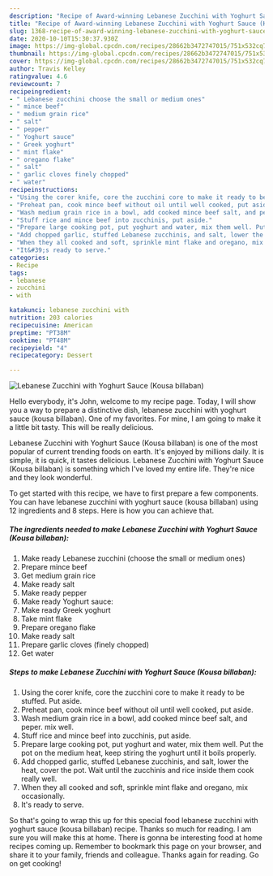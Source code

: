 ```yaml
---
description: "Recipe of Award-winning Lebanese Zucchini with Yoghurt Sauce (Kousa billaban)"
title: "Recipe of Award-winning Lebanese Zucchini with Yoghurt Sauce (Kousa billaban)"
slug: 1368-recipe-of-award-winning-lebanese-zucchini-with-yoghurt-sauce-kousa-billaban
date: 2020-10-10T15:30:37.930Z
image: https://img-global.cpcdn.com/recipes/28662b3472747015/751x532cq70/lebanese-zucchini-with-yoghurt-sauce-kousa-billaban-recipe-main-photo.jpg
thumbnail: https://img-global.cpcdn.com/recipes/28662b3472747015/751x532cq70/lebanese-zucchini-with-yoghurt-sauce-kousa-billaban-recipe-main-photo.jpg
cover: https://img-global.cpcdn.com/recipes/28662b3472747015/751x532cq70/lebanese-zucchini-with-yoghurt-sauce-kousa-billaban-recipe-main-photo.jpg
author: Travis Kelley
ratingvalue: 4.6
reviewcount: 7
recipeingredient:
- " Lebanese zucchini choose the small or medium ones"
- " mince beef"
- " medium grain rice"
- " salt"
- " pepper"
- " Yoghurt sauce"
- " Greek yoghurt"
- " mint flake"
- " oregano flake"
- " salt"
- " garlic cloves finely chopped"
- " water"
recipeinstructions:
- "Using the corer knife, core the zucchini core to make it ready to be stuffed. Put aside."
- "Preheat pan, cook mince beef without oil until well cooked, put aside."
- "Wash medium grain rice in a bowl, add cooked mince beef salt, and peper. mix well."
- "Stuff rice and mince beef into zucchinis, put aside."
- "Prepare large cooking pot, put yoghurt and water, mix them well. Put the pot on the medium heat, keep stiring the yoghurt until it boils properly."
- "Add chopped garlic, stuffed Lebanese zucchinis, and salt, lower the heat, cover the pot. Wait until the zucchinis and rice inside them cook really well."
- "When they all cooked and soft, sprinkle mint flake and oregano, mix occasionally."
- "It&#39;s ready to serve."
categories:
- Recipe
tags:
- lebanese
- zucchini
- with

katakunci: lebanese zucchini with 
nutrition: 203 calories
recipecuisine: American
preptime: "PT38M"
cooktime: "PT48M"
recipeyield: "4"
recipecategory: Dessert

---
```



![Lebanese Zucchini with Yoghurt Sauce (Kousa billaban)](https://img-global.cpcdn.com/recipes/28662b3472747015/751x532cq70/lebanese-zucchini-with-yoghurt-sauce-kousa-billaban-recipe-main-photo.jpg)

Hello everybody, it's John, welcome to my recipe page. Today, I will show you a way to prepare a distinctive dish, lebanese zucchini with yoghurt sauce (kousa billaban). One of my favorites. For mine, I am going to make it a little bit tasty. This will be really delicious.



Lebanese Zucchini with Yoghurt Sauce (Kousa billaban) is one of the most popular of current trending foods on earth. It's enjoyed by millions daily. It is simple, it is quick, it tastes delicious. Lebanese Zucchini with Yoghurt Sauce (Kousa billaban) is something which I've loved my entire life. They're nice and they look wonderful.


To get started with this recipe, we have to first prepare a few components. You can have lebanese zucchini with yoghurt sauce (kousa billaban) using 12 ingredients and 8 steps. Here is how you can achieve that.

<!--inarticleads1-->

##### The ingredients needed to make Lebanese Zucchini with Yoghurt Sauce (Kousa billaban):

1. Make ready  Lebanese zucchini (choose the small or medium ones)
1. Prepare  mince beef
1. Get  medium grain rice
1. Make ready  salt
1. Make ready  pepper
1. Make ready  Yoghurt sauce:
1. Make ready  Greek yoghurt
1. Take  mint flake
1. Prepare  oregano flake
1. Make ready  salt
1. Prepare  garlic cloves (finely chopped)
1. Get  water




<!--inarticleads2-->

##### Steps to make Lebanese Zucchini with Yoghurt Sauce (Kousa billaban):

1. Using the corer knife, core the zucchini core to make it ready to be stuffed. Put aside.
1. Preheat pan, cook mince beef without oil until well cooked, put aside.
1. Wash medium grain rice in a bowl, add cooked mince beef salt, and peper. mix well.
1. Stuff rice and mince beef into zucchinis, put aside.
1. Prepare large cooking pot, put yoghurt and water, mix them well. Put the pot on the medium heat, keep stiring the yoghurt until it boils properly.
1. Add chopped garlic, stuffed Lebanese zucchinis, and salt, lower the heat, cover the pot. Wait until the zucchinis and rice inside them cook really well.
1. When they all cooked and soft, sprinkle mint flake and oregano, mix occasionally.
1. It&#39;s ready to serve.




So that's going to wrap this up for this special food lebanese zucchini with yoghurt sauce (kousa billaban) recipe. Thanks so much for reading. I am sure you will make this at home. There is gonna be interesting food at home recipes coming up. Remember to bookmark this page on your browser, and share it to your family, friends and colleague. Thanks again for reading. Go on get cooking!
